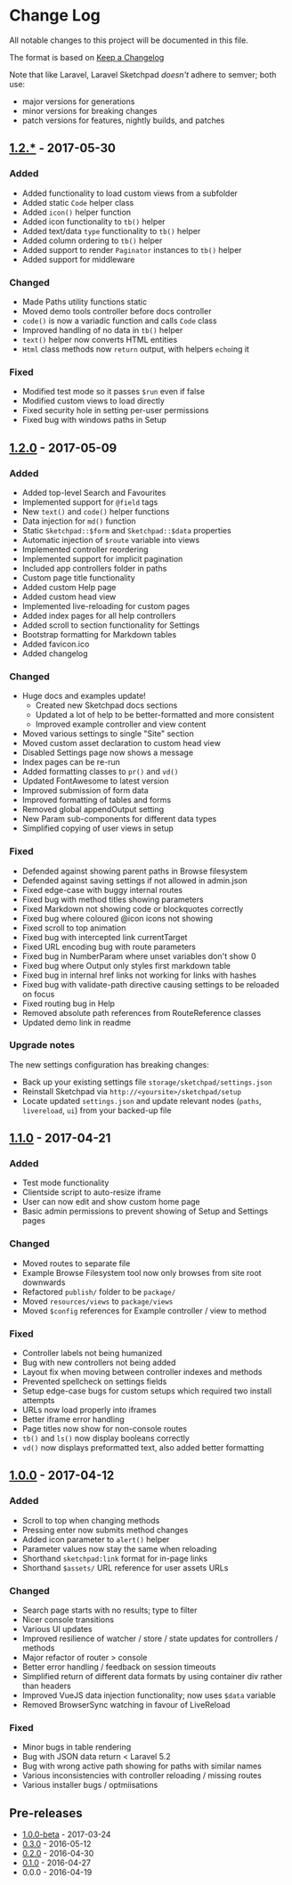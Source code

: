 # Change Log
All notable changes to this project will be documented in this file.

The format is based on [Keep a Changelog](http://keepachangelog.com/)

Note that like Laravel, Laravel Sketchpad *doesn't* adhere to semver; both use:
 
- major versions for generations
- minor versions for breaking changes
- patch versions for features, nightly builds, and patches

## [1.2.*] - 2017-05-30

### Added

- Added functionality to load custom views from a subfolder
- Added static `Code` helper class
- Added `icon()` helper function
- Added icon functionality to `tb()` helper
- Added text/data `type` functionality to `tb()`  helper
- Added column ordering to `tb()` helper
- Added support to render `Paginator` instances to `tb()` helper
- Added support for middleware

### Changed

- Made Paths utility functions static
- Moved demo tools controller before docs controller
- `code()` is now a variadic function and calls `Code` class
- Improved handling of no data in `tb()` helper
- `text()` helper now converts HTML entities
- `Html` class methods now `return` output, with helpers `echo`ing it

### Fixed

- Modified test mode so it passes `$run` even if false
- Modified custom views to load directly
- Fixed security hole in setting per-user permissions
- Fixed bug with windows paths in Setup


## [1.2.0] - 2017-05-09

### Added

- Added top-level Search and Favourites 
- Implemented support for `@field` tags
- New `text()` and `code()` helper functions
- Data injection for `md()` function
- Static `Sketchpad::$form` and `Sketchpad::$data` properties
- Automatic injection of `$route` variable into views
- Implemented controller reordering
- Implemented support for implicit pagination
- Included app controllers folder in paths
- Custom page title functionality
- Added custom Help page
- Added custom head view
- Implemented live-reloading for custom pages
- Added index pages for all help controllers
- Added scroll to section functionality for Settings
- Bootstrap formatting for Markdown tables
- Added favicon.ico
- Added changelog

### Changed

- Huge docs and examples update!
  - Created new Sketchpad docs sections
  - Updated a lot of help to be better-formatted and more consistent
  - Improved example controller and view content
- Moved various settings to single "Site" section
- Moved custom asset declaration to custom head view
- Disabled Settings page now shows a message
- Index pages can be re-run
- Added formatting classes to `pr()` and `vd()`
- Updated FontAwesome to latest version
- Improved submission of form data
- Improved formatting of tables and forms
- Removed global appendOutput setting
- New Param sub-components for different data types
- Simplified copying of user views in setup

### Fixed

- Defended against showing parent paths in Browse filesystem
- Defended against saving settings if not allowed in admin.json
- Fixed edge-case with buggy internal routes
- Fixed bug with method titles showing parameters
- Fixed Markdown not showing code or blockquotes correctly
- Fixed bug where coloured @icon icons not showing
- Fixed scroll to top animation
- Fixed bug with intercepted link currentTarget
- Fixed URL encoding bug with route parameters
- Fixed bug in NumberParam where unset variables don't show 0
- Fixed bug where Output only styles first markdown table
- Fixed bug in internal href links not working for links with hashes
- Fixed bug with validate-path directive causing settings to be reloaded on focus
- Fixed routing bug in Help
- Removed absolute path references from RouteReference classes
- Updated demo link in readme

### Upgrade notes

The new settings configuration has breaking changes:

- Back up your existing settings file `storage/sketchpad/settings.json`
- Reinstall Sketchpad via `http://<yoursite>/sketchpad/setup`
- Locate updated `settings.json` and update relevant nodes (`paths`, `livereload`, `ui`) from your backed-up file


## [1.1.0] - 2017-04-21

### Added

- Test mode functionality 
- Clientside script to auto-resize iframe
- User can now edit and show custom home page
- Basic admin permissions to prevent showing of Setup and Settings pages

### Changed

- Moved routes to separate file
- Example Browse Filesystem tool now only browses from site root downwards
- Refactored `publish/` folder to be `package/`
- Moved `resources/views` to `package/views`
- Moved `$config` references for Example controller / view to method

### Fixed

- Controller labels not being humanized
- Bug with new controllers not being added
- Layout fix when moving between controller indexes and methods
- Prevented spellcheck on settings fields
- Setup edge-case bugs for custom setups which required two install attempts
- URLs now load properly into iframes
- Better iframe error handling
- Page titles now show for non-console routes
- `tb()` and `ls()` now display booleans correctly
- `vd()` now displays preformatted text, also added better formatting


## [1.0.0] - 2017-04-12

### Added

- Scroll to top when changing methods
- Pressing enter now submits method changes
- Added icon parameter to `alert()` helper
- Parameter values now stay the same when reloading
- Shorthand `sketchpad:link` format for in-page links
- Shorthand `$assets/` URL reference for user assets URLs

### Changed

- Search page starts with no results; type to filter
- Nicer console transitions
- Various UI updates
- Improved resilience of watcher / store / state updates for controllers / methods
- Major refactor of router > console
- Better error handling / feedback on session timeouts
- Simplified return of different data formats by using container div rather than headers
- Improved VueJS data injection functionality; now uses `$data` variable
- Removed BrowserSync watching in favour of LiveReload

### Fixed

- Minor bugs in table rendering
- Bug with JSON data return < Laravel 5.2
- Bug with wrong active path showing for paths with similar names
- Various inconsistencies with controller reloading / missing routes
- Various installer bugs / optmiisations

## Pre-releases

- [1.0.0-beta] - 2017-03-24
- [0.3.0] - 2016-05-12
- [0.2.0] - 2016-04-30
- [0.1.0] - 2016-04-27
- 0.0.0 - 2016-04-19

[1.2.*]: https://github.com/davestewart/laravel-sketchpad/compare/v1.2.0...develop
[1.2.0]: https://github.com/davestewart/laravel-sketchpad/compare/v1.1.0...v1.2.0
[1.1.0]: https://github.com/davestewart/laravel-sketchpad/compare/v1.0.0...v1.1.0
[1.0.0]: https://github.com/davestewart/laravel-sketchpad/compare/v1.0.0-beta...v1.0.0
[1.0.0-beta]: https://github.com/davestewart/laravel-sketchpad/compare/v0.3...v1.0.0-beta
[0.3.0]: https://github.com/davestewart/laravel-sketchpad/compare/v0.2...v0.3
[0.2.0]: https://github.com/davestewart/laravel-sketchpad/compare/v0.1...v0.2
[0.1.0]: https://github.com/davestewart/laravel-sketchpad/compare/3b2c4c0efdffaaead8a490132c49bdea3a3aef1c...v0.1
